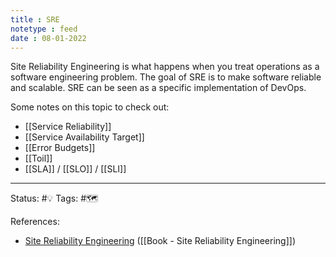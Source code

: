 ```yaml
---
title : SRE
notetype : feed
date : 08-01-2022
---
```


Site Reliability Engineering is what happens when you treat operations as a software engineering problem. The goal of SRE is to make software reliable and scalable. SRE can be seen as a specific implementation of DevOps.

Some notes on this topic to check out:
- [[Service Reliability]]
- [[Service Availability Target]]
- [[Error Budgets]]
- [[Toil]]
- [[SLA]] / [[SLO]] / [[SLI]]

-----

Status: #💡 
Tags: #🗺️ 

References:
- [Site Reliability Engineering](https://sre.google/sre-book/table-of-contents/) ([[Book - Site Reliability Engineering]])
